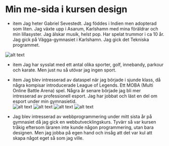 # Min me-sida i kursen design

-  item Jag heter Gabriel Sevestedt. Jag föddes i Indien men adopterad som liten. Jag växte upp i Asarum, Karlshamn med mina föräldrar och min lillasyster. Jag älskar musik, helst pop. Har spelat trummor i ca 10 år. Jag gick på Vägga-gymnasiet i Karlshamn. Jag gick det Tekniska programmet.  

![alt text](img/Väggaskolan2.jpg)

-  item Jag har sysslat med ett antal olika sporter, golf, innebandy, parkour och karate. Men just nu så utövar jag ingen sport.

-  item Jag blev intresserad av dataspel när jag började i sjunde klass, då några kompisar introducerade League of Legends. Ett MOBA (Multi Online Battle Arena) spel. Några år senare började jag bli mer intresserad av professionell esport. Jag har jobbat och läst en del om esport under min gymnasietid.  
![alt text](img/fnatic.png) ![alt text](img/g2.png) ![alt text](img/Schalke.png) ![alt text](img/tsm.png)

- Jag blev intresserad av webbprogrammering under mitt sista år på gymnasiet då jag gick en webbutvecklingskurs. Tyvärr så var kursen tråkig eftersom läraren inte kunde någon programmering, utan bara designen. Men jag jobba på egen hand och insåg att det var kul att skapa något eget så som jag ville.
